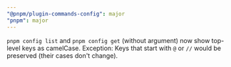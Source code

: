 ```yaml
---
"@pnpm/plugin-commands-config": major
"pnpm": major
---
```


`pnpm config list` and `pnpm config get` (without argument) now show top-level keys as camelCase.
Exception: Keys that start with `@` or `//` would be preserved (their cases don't change).
